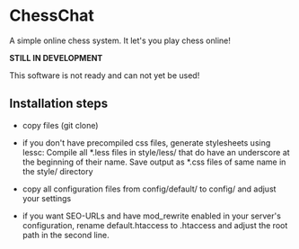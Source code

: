 ChessChat
=========

A simple online chess system. It let's you play chess online!

**STILL IN DEVELOPMENT**

This software is not ready and can not yet be used!

Installation steps
------------------
* copy files (git clone)

* if you don't have precompiled css files, generate stylesheets using lessc:
Compile all *.less files in style/less/
that do have an underscore at the beginning of their name.
Save output as *.css files of same name in the style/ directory

* copy all configuration files from config/default/ to config/ and adjust your settings

* if you want SEO-URLs and have mod_rewrite enabled in your server's configuration,
rename default.htaccess to .htaccess and adjust the root path in the second line.

